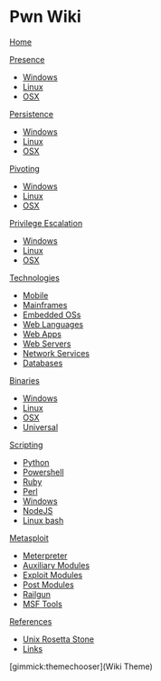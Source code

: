 # Pwn Wiki

[Home](index.md)

[Presence]()

  * [Windows](presence/windows/index.md)
  * [Linux](presence/linux/index.md)
  * [OSX](presence/osx/index.md)

[Persistence]()

  * [Windows](persistence/windows/index.md)
  * [Linux](persistence/linux/index.md)
  * [OSX](persistence/osx/index.md)

[Pivoting]()

  * [Windows](pivoting/windows/index.md)
  * [Linux](pivoting/linux/index.md)
  * [OSX](pivoting/osx/index.md)

[Privilege Escalation]()

  * [Windows](privesc/windows/index.md)
  * [Linux](privesc/linux/index.md)
  * [OSX](privesc/osx/index.md)

[Technologies]()

  * [Mobile](tech/mobile/index.md)
  * [Mainframes](tech/mainframes/index.md)
  * [Embedded OSs](tech/embedded/index.md)
  * [Web Languages](tech/web/languages.md)
  * [Web Apps](tech/web/apps.md)
  * [Web Servers](tech/web/servers.md)
  * [Network Services](tech/services/index.md)
  * [Databases](tech/db/index.md)

[Binaries]()

  * [Windows](bins/windows/index.md)
  * [Linux](bins/linux/index.md)
  * [OSX](bins/osx/index.md)
  * [Universal](bins/multi/index.md)

[Scripting]()

  * [Python](scripting/python.md)
  * [Powershell](scripting/powershell.md)
  * [Ruby](scripting/ruby.md)
  * [Perl](scripting/perl.md)
  * [Windows](scripting/windows.md)
  * [NodeJS](scripting/NodeJS.md)
  * [Linux bash](scripting/bash.md)

[Metasploit]()

  * [Meterpreter](msf/meterpreter.md)
  * [Auxiliary Modules](msf/aux.md)
  * [Exploit Modules](msf/exploit.md)
  * [Post Modules](msf/post.md)
  * [Railgun](msf/railgun.md)
  * [MSF Tools](msf/tools.md)
  
[References]()

  * [Unix Rosetta Stone](references/rosetta.htm)
  * [Links](links.md)

[gimmick:themechooser](Wiki Theme)

<!-- Code for collapse and expand -->
<script type="text/javascript"> 
$(document).ready(function() { 
$('div.view').hide(); 
$('div.slide').click(function() {
$(this).next('div.view').slideToggle('fast'); 
return false; 
}); 
}); 
</script>

